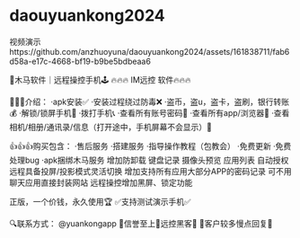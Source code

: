 # daouyuankong2024


视频演示https://github.com/anzhuoyuna/daouyuankong2024/assets/161838711/fab6d58a-e17c-4668-bf19-b9be5bdbeaa6


🧩木马软件｜远程操控手机🕹
🔥🔥🔥 IM远控 软件🔥🔥🔥

👏👏👏介绍：
·apk安装✅
·安装过程绕过防毒❌
·盗币，盗u，盗卡，盗刷，银行转账💰
·解锁/锁屏手机🔐
·拨打手机📞
·查看所有账号密码📝
·查看所有app/浏览器👀
·查看相机/相册/通讯录/信息（打开途中，手机屏幕不会显示）📵

👍👍👍购买包含：
·售后服务
·搭建服务
·指导操作教程（包教会）
·免费更新
·免费处理bug
·apk捆绑木马服务
增加防卸载
键盘记录
摄像头预览
应用列表
自动授权
远程具备投屏/投影模式灵活切换
增加支持所有应用大部分APP的密码记录
可不用聊天应用直接封装网站
远程操控增加黑屏、锁定功能

正版，一个价钱，永久使用🏆
✅支持测试演示手机✅

🔍联系方式： @yuankongapp
💯信誉至上💯远控黑客🦞
🔔客户较多慢点回复🔔

